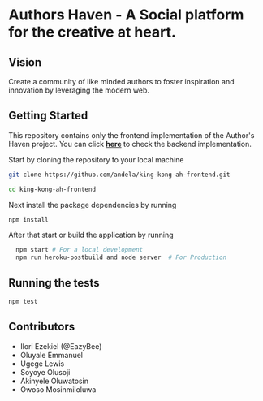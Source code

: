 # Authors Haven - A Social platform for the creative at heart.

## Vision

Create a community of like minded authors to foster inspiration and innovation by leveraging the modern web.

## Getting Started

This repository contains only the frontend implementation of the Author's Haven project. You can click **[here](https://github.com/andela/king-kong-ah-backend)** to check the backend implementation.

Start by cloning the repository to your local machine

```bash
git clone https://github.com/andela/king-kong-ah-frontend.git

cd king-kong-ah-frontend
```

Next install the package dependencies by running

```bash
npm install
```

After that start or build the application by running

```bash
  npm start # For a local development
  npm run heroku-postbuild and node server  # For Production
```

## Running the tests

```bash
npm test

```
## Contributors
- Ilori Ezekiel (@EazyBee)
- Oluyale Emmanuel
- Ugege Lewis
- Soyoye Olusoji
- Akinyele Oluwatosin
- Owoso Mosinmiloluwa